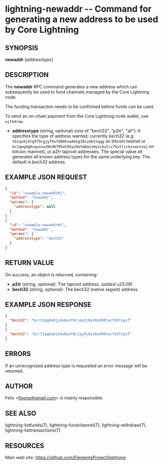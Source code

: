 lightning-newaddr -- Command for generating a new address to be used by Core Lightning
======================================================================================

SYNOPSIS
--------

**newaddr** [*addresstype*] 

DESCRIPTION
-----------

The **newaddr** RPC command generates a new address which can subsequently be used to fund channels managed by the Core Lightning node.

The funding transaction needs to be confirmed before funds can be used.

To send an on-chain payment from the Core Lightning node wallet, use `withdraw`.

- **addresstype** (string, optional) (one of "bech32", "p2tr", "all"): It specifies the type of address wanted; currently *bech32* (e.g. `tb1qu9j4lg5f9rgjyfhvfd905vw46eg39czmktxqgg` on bitcoin testnet or `bc1qwqdg6squsna38e46795at95yu9atm8azzmyvckulcc7kytlcckxswvvzej` on bitcoin mainnet), or *p2tr* taproot addresses. The special value *all* generates all known address types for the same underlying key. The default is *bech32* address.

EXAMPLE JSON REQUEST
--------------------

```json
{
  "id": "example:newaddr#1",
  "method": "newaddr",
  "params": {
    "addresstype": null
  }
}
{
  "id": "example:newaddr#2",
  "method": "newaddr",
  "params": {
    "addresstype": "bech32"
  }
}
```

RETURN VALUE
------------

On success, an object is returned, containing:

- **p2tr** (string, optional): The taproot address. *(added v23.08)*
- **bech32** (string, optional): The bech32 (native segwit) address.

EXAMPLE JSON RESPONSE
---------------------

```json
{
  "bech32": "bcrt1qq8adjz4u6enf0cjey9j8yt0y490tact93fzgsf"
}
{
  "bech32": "bcrt1qq8adjz4u6enf0cjey9j8yt0y490tact93fzgsf"
}
```

ERRORS
------

If an unrecognized address type is requested an error message will be returned.

AUTHOR
------

Felix <<fixone@gmail.com>> is mainly responsible.

SEE ALSO
--------

lightning-listfunds(7), lightning-fundchannel(7), lightning-withdraw(7), lightning-listtransactions(7)

RESOURCES
---------

Main web site: <https://github.com/ElementsProject/lightning>
